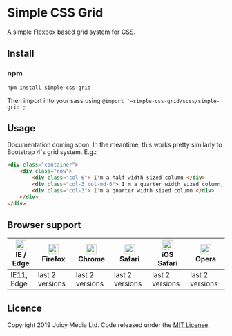 # Simple CSS Grid
A simple Flexbox based grid system for CSS.

## Install
### npm
`npm install simple-css-grid`  

Then import into your sass using 
`@import '~simple-css-grid/scss/simple-grid';`

## Usage
Documentation coming soon. In the meantime, this works pretty similarly to Bootstrap 4's grid system. 
E.g.:
```html
<div class="container">
    <div class="row">
        <div class="col-6"> I'm a half width sized column </div>
        <div class="col-3 col-md-6"> I'm a quarter width sized column, but I'll be half width on 768px+ displays. </div>
        <div class="col-3"> I'm a quarter width sized column </div>
    </div>
</div>
```

## Browser support

| [<img src="https://raw.githubusercontent.com/alrra/browser-logos/master/src/edge/edge_48x48.png" alt="IE / Edge" width="24px" height="24px" />](http://godban.github.io/browsers-support-badges/)</br>IE / Edge | [<img src="https://raw.githubusercontent.com/alrra/browser-logos/master/src/firefox/firefox_48x48.png" alt="Firefox" width="24px" height="24px" />](http://godban.github.io/browsers-support-badges/)</br>Firefox | [<img src="https://raw.githubusercontent.com/alrra/browser-logos/master/src/chrome/chrome_48x48.png" alt="Chrome" width="24px" height="24px" />](http://godban.github.io/browsers-support-badges/)</br>Chrome | [<img src="https://raw.githubusercontent.com/alrra/browser-logos/master/src/safari/safari_48x48.png" alt="Safari" width="24px" height="24px" />](http://godban.github.io/browsers-support-badges/)</br>Safari | [<img src="https://raw.githubusercontent.com/alrra/browser-logos/master/src/safari-ios/safari-ios_48x48.png" alt="iOS Safari" width="24px" height="24px" />](http://godban.github.io/browsers-support-badges/)</br>iOS Safari | [<img src="https://raw.githubusercontent.com/alrra/browser-logos/master/src/opera/opera_48x48.png" alt="Opera" width="24px" height="24px" />](http://godban.github.io/browsers-support-badges/)</br>Opera |
| --------- | --------- | --------- | --------- | --------- | --------- |
| IE11, Edge| last 2 versions| last 2 versions| last 2 versions| last 2 versions| last 2 versions

## Licence
Copyright 2019 Juicy Media Ltd. Code released under the [MIT License](LICENSE).